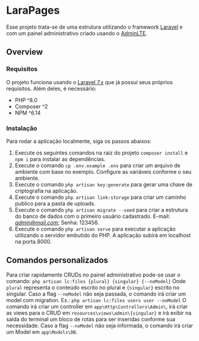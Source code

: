 # LaraPages
Esse projeto trata-se de uma estrutura utilizando o framework [Laravel](https://laravel.com) e com um painel administrativo criado usando o [AdminLTE](https://github.com/jeroennoten/Laravel-AdminLTE).

## Overview
### Requisitos
O projeto funciona usando o [Laravel 7.x](https://laravel.com/docs/7.x#server-requirements) que já possui seus próprios requisitos. Além deles, é necessário:
- PHP ^8.0
- Composer ^2
- NPM ^6.14
### Instalação
Para rodar a aplicação localmente, siga os passos abaixos:
1. Execute os seguintes comandos na raiz do projeto `composer install` e `npm i` para instalar as dependências.
2. Execute o comando `cp .env.example .env` para criar um arquivo de ambiente com base no exemplo. Configure as variáveis conforme o seu ambiente.
3. Execute o comando `php artisan key:generate` para gerar uma chave de criptografia na aplicação.
4. Execute o comando `php artisan link:storage` para criar um caminho publico para a pasta de uploads.
5. Execute o comando `php artisan migrate --seed` para criar a estrutura do banco de dados com o primeiro usuário cadastrado. E-mail: *admin@mail.com*; Senha: 123456.
6. Execute o comando `php artisan serve` para executar a aplicação utilizando o servidor embutido do PHP. A aplicação subirá em localhost na porta 8000.

## Comandos personalizados
Para criar rapidamente CRUDs no painel administrativo pode-se usar o comando:
`php artisan lc:files {plural} {singular} {--noModel}`
Onde `plural` representa o conteúdo escrito no plural e `{singular}` escrito no singular. Caso a flag `--noModel` não seja passada, o comando irá criar um model com migration.
Ex.: `php artisan lc:files users user --noModel`
O comando irá criar um controller em `app\Http\Controllers\Admin\`, irá criar as views para o CRUD em `resources\views\admin\{singular}` e irá exibir na saída do terminal um bloco de rotas para ser inseridas conforme sua necessidade. Caso a flag `--noModel` não seja informada, o comando irá criar um Model em `app\Models\DB`.